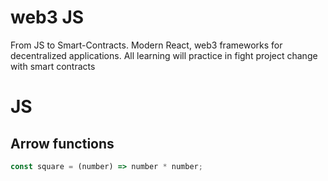 # web3 JS

From JS to Smart-Contracts. Modern React, web3 frameworks for decentralized applications. All learning will practice in fight project change with smart contracts

# JS

## Arrow functions

```javascript
const square = (number) => number * number;
```
